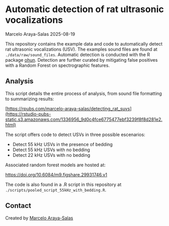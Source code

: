 Automatic detection of rat ultrasonic vocalizations
================
Marcelo Araya-Salas
2025-08-19

This repository contains the example data and code to automatically
detect rat ultrasonic vocalizations (USV). The examples sound files are
found at `./data/raw/sound_files`. Automatic detection is conducted with
the R package [ohun](https://docs.ropensci.org/ohun/). Detection are
further curated by mitigating false positives with a Random Forest on
spectrographic features.

## Analysis

This script details the entire process of analysis, from sound file
formatting to summarizing results:

[https://rpubs.com/marcelo-araya-salas/detecting_rat_suvs](https://rstudio-pubs-static.s3.amazonaws.com/1336956_9d0c4fce6775477ebf3239f8f8d281e2.html)

The script offers code to detect USVs in three possible escenarios:

- Detect 55 kHz USVs in the presence of bedding
- Detect 55 kHz USVs with no bedding
- Detect 22 kHz USVs with no bedding

Associated random forest models are hosted at:

<https://doi.org/10.6084/m9.figshare.29931746.v1>

The code is also found in a .R script in this repository at
`./scripts/pooled_script_55kHz_with_bedding.R`.

## Contact

Created by [Marcelo Araya-Salas](https://marce10.github.io/)
